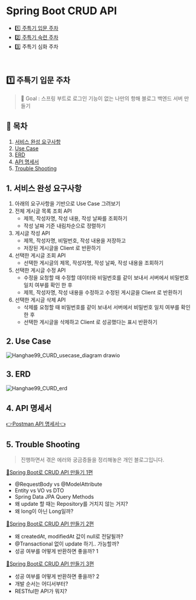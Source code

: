 # Spring Boot CRUD API

 - [1️⃣ 주특기 입문 주차](https://github.com/eunsol-an/spring-boot-crud/tree/1week)
 - [2️⃣ 주특기 숙련 주차](https://github.com/eunsol-an/spring-boot-crud/tree/2week)
 - 3️⃣ 주특기 심화 주차
 <br>

## 1️⃣ 주특기 입문 주차
> 🚩 Goal : 스프링 부트로 로그인 기능이 없는 나만의 항해 블로그 백엔드 서버 만들기

## 📝 목차
1. [서비스 완성 요구사항](#1-서비스-완성-요구사항)
2. [Use Case](#2-Use-Case)
3. [ERD](#3-ERD)
4. [API 명세서](#4-API-명세서)
5. [Trouble Shooting](#5-Trouble-Shooting)

## 1. 서비스 완성 요구사항

1.  아래의 요구사항을 기반으로 Use Case 그려보기
2.  전체 게시글 목록 조회 API
    -   제목, 작성자명, 작성 내용, 작성 날짜를 조회하기
    -   작성 날짜 기준 내림차순으로 정렬하기
3.  게시글 작성 API
    -   제목, 작성자명, 비밀번호, 작성 내용을 저장하고
    -   저장된 게시글을 Client 로 반환하기
4.  선택한 게시글 조회 API
    -   선택한 게시글의 제목, 작성자명, 작성 날짜, 작성 내용을 조회하기
5.  선택한 게시글 수정 API
    -   수정을 요청할 때 수정할 데이터와 비밀번호를 같이 보내서 서버에서 비밀번호 일치 여부를 확인 한 후
    -   제목, 작성자명, 작성 내용을 수정하고 수정된 게시글을 Client 로 반환하기
6.  선택한 게시글 삭제 API
    -   삭제를 요청할 때 비밀번호를 같이 보내서 서버에서 비밀번호 일치 여부를 확인 한 후
    -   선택한 게시글을 삭제하고 Client 로 성공했다는 표시 반환하기

## 2. Use Case

![Hanghae99_CURD_usecase_diagram drawio](https://user-images.githubusercontent.com/87196958/204817775-f64c260a-6b82-4843-aa6b-8d8b04fc6383.png)

## 3. ERD

![Hanghae99_CURD_erd](https://user-images.githubusercontent.com/87196958/204818257-a5b6ab7a-6870-40cf-b6f8-b8a8b1f910bb.png)

## 4. API 명세서

[👉Postman API 명세서👈](https://documenter.getpostman.com/view/24640515/2s8Yt1qomh)

## 5. Trouble Shooting

> 진행하면서 겪은 에러와 궁금증들을 정리해놓은 개인 블로그입니다.

[🌱Spring Boot로 CRUD API 만들기 1편](https://oneul-losnue.tistory.com/259)
- @RequestBody vs @ModelAttribute
- Entity vs VO vs DTO
- Spring Data JPA Query Methods
- 왜 update 할 때는 Repository를 거치지 않는 거지?
- 왜 long이 아닌 Long일까?

[🌱Spring Boot로 CRUD API 만들기 2편](https://oneul-losnue.tistory.com/261)
- 왜 createdAt, modifiedAt 값이 null로 전달될까?
- @Transactional 없이 update 하기.. 가능할까?
- 성공 여부를 어떻게 반환하면 좋을까? 1

[🌱Spring Boot로 CRUD API 만들기 3편](https://oneul-losnue.tistory.com/263)
- 성공 여부를 어떻게 반환하면 좋을까? 2
- 개발 순서는 어디서부터?
- RESTful한 API가 뭐지?
